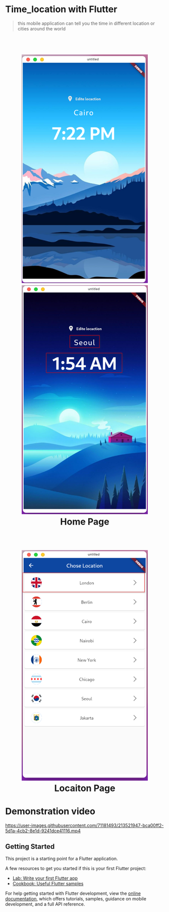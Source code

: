 # Time_location with Flutter
> this mobile application can tell you the time in different location or cities around the world

 <h1 align="center">
  <br>
<img src='images/home day.png' width='400'/> 
<img src='images/home night.png' width='400'/> 
  <br/>
  Home Page
</h1>

 <h1 align="center">
  <br>
<img src='images/location.png' width='400'/> 
  <br/>
  Locaiton Page
</h1>

# Demonstration video

https://user-images.githubusercontent.com/71181493/213521947-bca00ff2-5d1a-4cb2-8e1d-9241dce41116.mp4




## Getting Started

This project is a starting point for a Flutter application.

A few resources to get you started if this is your first Flutter project:

- [Lab: Write your first Flutter app](https://docs.flutter.dev/get-started/codelab)
- [Cookbook: Useful Flutter samples](https://docs.flutter.dev/cookbook)

For help getting started with Flutter development, view the
[online documentation](https://docs.flutter.dev/), which offers tutorials,
samples, guidance on mobile development, and a full API reference.
